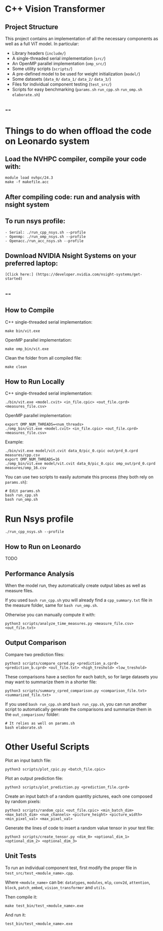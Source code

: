 # C++ Vision Transformer

## Project Structure

This project contains an implementation of all the necessary components as well as a full ViT model. In particular:
- Library headers (`include/`)
- A single-threaded serial implementation (`src/`)
- An OpenMP parallel implementation (`omp_src/`)
- Some utility scripts (`scripts/`)
- A pre-defined model to be used for weight initialization (`model/`)
- Some datasets (`data_0/` `data_1/` `data_2/` `data_3/`)
- Files for individual component testing (`test_src/`)
- Scripts for easy benchmarking (`params.sh` `run_cpp.sh` `run_omp.sh` `elaborate.sh`)

## --
# Things to do when offload the code on Leonardo system 

## Load the NVHPC compiler, compile your code with: 
```
module load nvhpc/24.3
make -f makefile.acc
```

## After compiling code: run and analysis with nsight system

## To run nsys profile:
```
- Serial: ./run_cpp_nsys.sh --profile 
- Openmp: ./run_omp_nsys.sh --profile
- Openacc./run_acc_nsys.sh --profile
```

## Download NVIDIA Nsight Systems on your preferred laptop:

```
[Click here:] (https://developer.nvidia.com/nsight-systems/get-started)
```

## --


## How to Compile

C++ single-threaded serial implementation:
```
make bin/vit.exe
```

OpenMP parallel implementation:
```
make omp_bin/vit.exe
```

Clean the folder from all compiled file:
```
make clean
```

## How to Run Locally

C++ single-threaded serial implementation:
```
./bin/vit.exe <model.cvit> <in_file.cpic> <out_file.cprd> <measures_file.csv>
```

OpenMP parallel implementation:
```
export OMP_NUM_THREADS=<num_threads>
./omp_bin/vit.exe <model.cvit> <in_file.cpic> <out_file.cprd> <measures_file.csv>
```

Example:
```
./bin/vit.exe model/vit.cvit data_0/pic_0.cpic out/prd_0.cprd measures/cpp.csv
export OMP_NUM_THREADS=16
./omp_bin/vit.exe model/vit.cvit data_0/pic_0.cpic omp_out/prd_0.cprd measures/omp_16.csv
```

You can use two scripts to easily automate this process (they both rely on `params.sh`):
```
# Edit params.sh
bash run_cpp.sh
bash run_omp.sh
```

# Run Nsys profile 
```
./run_cpp_nsys.sh --profile
```


## How to Run on Leonardo

TODO

## Performance Analysis

When the model run, they automatically create output labes as well as measure files.

If you used `bash run_cpp.sh` you will already find a `cpp_summary.txt` file in the measure folder, same for `bash run_omp.sh`.

Otherwise you can manually compute it with:
```
python3 scripts/analyze_time_measures.py <measure_file.csv> <out_file.txt>
```

## Output Comparison

Compare two prediction files:
```
python3 scripts/compare_cpred.py <prediction_a.cprd> <prediction_b.cprd> <out_file.txt> <high_treshold> <low_treshold>
```

These comparisons have a section for each batch, so for large datasets you may want to summarize them in a shorter file:
```
python3 scripts/summary_cpred_comparison.py <comparison_file.txt> <summarized_file.txt>
```

If you used `bash run_cpp.sh` and `bash run_cpp.sh`, you can run another script to automatically generate the comparisons and summarize them
in the `out_comparison/` folder:
```
# It relies as well on params.sh
bash elaborate.sh
```

# Other Useful Scripts

Plot an input batch file:
```
python3 scripts/plot_cpic.py <batch_file.cpic>
```

Plot an output prediction file:
```
python3 scripts/plot_prediction.py <prediction_file.cprd>
```

Create an input batch of a random quantity pictures, each one composed by random pixels:
```
python3 scripts/random_cpic <out_file.cpic> <min_batch_dim> <max_batch_dim> <num_channels> <picture_height> <picture_width> <min_pixel_val> <max_pixel_val>
```

Generate the lines of code to insert a random value tensor in your test file:
```
python3 scripts/create_tensor.py <dim_0> <optional_dim_1> <optional_dim_2> <optional_dim_3>
```

## Unit Tests

To run an individual component test, first modify the proper file in `test_src/test_<module_name>.cpp`.

Where `<module_name>` can be: `datatypes`, `modules`, `mlp`, `conv2d`, `attention`, `block`, `patch_embed`, `vision_transformer` and `utils`.

Then compile it:
```
make test_bin/test_<module_name>.exe
```
And run it:
```
test_bin/test_<module_name>.exe
```
